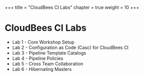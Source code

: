 +++
title = "CloudBees CI Labs"
chapter = true
weight = 10
+++

# CloudBees CI Labs
- Lab 1 - Core Workshop Setup
- Lab 2 - Configuration as Code (Casc) for CloudBees CI
- Lab 3 - Pipeline Template Catalogs
- Lab 4 - Pipeline Policies
- Lab 5 - Cross Team Collaboration
- Lab 6 - Hibernating Masters



